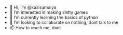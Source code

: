 - 👋 Hi, I’m @kazisumaiya
- 👀 I’m interested in making shitty games
- 🌱 I’m currently learning the basics of python
- 💞️ I’m looking to collaborate on nothing, dont talk to me
- 📫 How to reach me, dont

<!---
kazisumaiya/kazisumaiya is a ✨ special ✨ repository because its `README.md` (this file) appears on your GitHub profile.
You can click the Preview link to take a look at your changes.
--->

